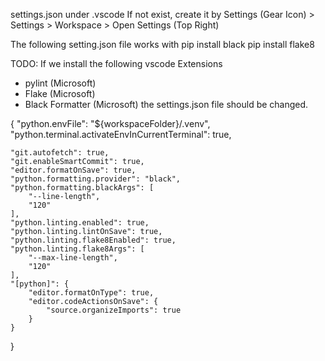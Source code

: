 
settings.json under .vscode
If not exist, create it by Settings (Gear Icon) > Settings > Workspace > Open Settings (Top Right)

The following setting.json file works with
pip install black
pip install flake8

TODO: If we install the following vscode Extensions 
- pylint (Microsoft)
- Flake (Microsoft)
- Black Formatter (Microsoft)
the settings.json file should be changed.


{
    "python.envFile": "${workspaceFolder}/.venv",
    "python.terminal.activateEnvInCurrentTerminal": true,

    "git.autofetch": true,
    "git.enableSmartCommit": true,
    "editor.formatOnSave": true,
    "python.formatting.provider": "black",
    "python.formatting.blackArgs": [
        "--line-length",
        "120"
    ],
    "python.linting.enabled": true,
    "python.linting.lintOnSave": true,
    "python.linting.flake8Enabled": true,
    "python.linting.flake8Args": [
        "--max-line-length",
        "120"
    ],
    "[python]": {
        "editor.formatOnType": true,
        "editor.codeActionsOnSave": {
            "source.organizeImports": true
        }
    }
}




